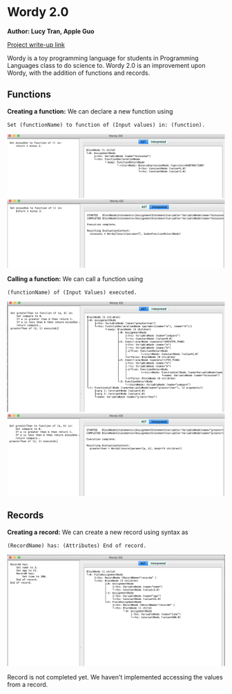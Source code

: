 # Wordy 2.0
**Author: Lucy Tran, Apple Guo** 

[Project write-up link](https://docs.google.com/document/d/19wVOSd1yH1TPdBy2rZNaMeV4Ra4aYI04vq4gyDHJpu0/edit?usp=sharing)

Wordy is a toy programming language for students in Programming Languages class to do science to. Wordy 2.0 is an improvement upon Wordy, with the addition of functions and records.

## Functions
**Creating a function:** We can declare a new function using 
```
Set (functionName) to function of (Input values) in: (function). 
```
![Alt text](/res/Function1AST.png?raw=true "Creating a function AST")
![Alt text](/res/Function1Interpreter.png?raw=true "Creating a function Interpreter")

**Calling a function:** We can call a function using 
```
(functionName) of (Input Values) executed.
```
![Alt text](/res/Function2AST.png?raw=true "Calling a function AST")
![Alt text](/res/Function2Interpreter.png?raw=true "Calling a function Interpreter")


## Records
**Creating a record:** We can create a new record using syntax as 
```
(RecordName) has: (Attributes) End of record. 
```
![Alt text](/res/RecordDemo.png?raw=true "Record AST")

Record is not completed yet. We haven't implemented accessing the values from a record.
